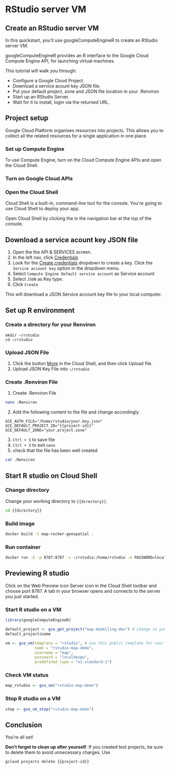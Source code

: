 # RStudio server VM
<walkthrough-watcher-constant value="~/r-on-gcp/docker/simple" key="directory"></walkthrough-watcher-constant>

## Create an RStudio server VM

<walkthrough-tutorial-duration duration="15"></walkthrough-tutorial-duration>

In this quickstart, you'll use googleComputeEngineR to create an RStudio server VM.

googleComputeEngineR provides an R interface to the Google Cloud Compute Engine API, for launching virtual machines.

This tutorial will walk you through:

* Configure a Google Cloud Project.
* Download a service acount key JSON file.
* Put your default project, zone and JSON file location in your .Renviron
* Start up an RStudio Server.
* Wait for it to install, login via the returned URL.

## Project setup

Google Cloud Platform organises resources into projects. This allows you to
collect all the related resources for a single application in one place.

<walkthrough-project-billing-setup></walkthrough-project-billing-setup>
<walkthrough-project-permissions permissions="compute.instances.create"></walkthrough-project-permissions>

### Set up Compute Engine

To use Compute Engine, turn on the Cloud Compute Engine APIs and open the Cloud Shell.

### Turn on Google Cloud APIs

<walkthrough-enable-apis apis="compute.googleapis.com,storage_component,storage_api">
</walkthrough-enable-apis>

### Open the Cloud Shell

Cloud Shell is a built-in, command-line tool for the console. You're going to use
Cloud Shell to deploy your app.

Open Cloud Shell by clicking the
<walkthrough-cloud-shell-icon></walkthrough-cloud-shell-icon> in the navigation bar at the top of the console.

## Download a service acount key JSON file

1. Open the the API & SERVICES screen.
<walkthrough-menu-navigation sectionid="API_SECTION"></walkthrough-menu-navigation>
2. In the left nav, click [Credentials][spotlight-credentials-menu]
3. Look for the [Create credentials][spotlight-create-credentials-menu] dropdown to create a key. Click the ```Service account key``` option in the dropdown menu.
4. Select ```Compute Engine Default service account``` as Service account
5. Select ```JSON``` as Key type.
6. Click ```Create```

This will download a JSON Service account key file to your local computer.

## Set up R environment
### Create a directory for your Renviron
```
mkdir ~/rstudio
cd ~/rstudio
```
### Upload JSON File
1. Click the button [More][spotlight-more-cloud-shell-menu] in the Cloud Shell, and then click Upload file.
2. Upload JSON Key File into ```~/rstudio```

### Create .Renviron File
1. Create .Renviron File
```bash
nano .Renviron
```
2. Add the following content to the file and change accordingly 
```
GCE_AUTH_FILE="/home/rstudio/your.key.json" 
GCE_DEFAULT_PROJECT_ID="{{project-id}}"
GCE_DEFAULT_ZONE="your.project.zone"
```
3. ```Ctrl + S``` to save file
4. ```Ctrl + X``` to exit ```nano```
5. check that the file has been well created
```bash
cat .Renviron
```

## Start R studio on Cloud Shell

### Change directory
Change your working directory to `{{directory}}`.
```bash
cd {{directory}}
```

### Build image
```bash
docker build -t map-rocker-geospatial .
```

### Run container
```bash
docker run -d -p 8787:8787 -v ~/rstudio:/home/rstudio -e PASSWORD=localdevpw --name "map-rstudio-app" map-rocker-geospatial
```

## Previewing R studio
Click on the Web Preview icon Server icon in the Cloud Shell toolbar <walkthrough-web-preview-icon></walkthrough-web-preview-icon> and choose port 8787. 
A tab in your browser opens and connects to the server you just started.

### Start R studio on a VM

```R
library(googleComputeEngineR)

default_project <- gce_get_project("map-modelling-dev") # change to your own key
default_project$name

vm <- gce_vm(template = "rstudio", # use this public template for now! custom templates for map specific modelling to be added soon
             name = "rstudio-map-demo",
             username = "map",
             password = "localdevpw",
             predefined_type = "n1-standard-1")
```

### Check VM status
```R
map_rstudio <- gce_vm("rstudio-map-demo")
```

### Stop R studio on a VM
```R
stop <- gce_vm_stop("rstudio-map-demo")
```

## Conclusion

<walkthrough-conclusion-trophy></walkthrough-conclusion-trophy>

You’re all set!

**Don’t forget to clean up after yourself**: If you created test projects, be sure to delete them to avoid unnecessary charges. Use 
```bash
gcloud projects delete {{project-id}}
```
[spotlight-credentials-menu]: walkthrough://spotlight-pointer?cssSelector=#cfctest-section-nav-item-credentials
[spotlight-more-cloud-shell-menu]: walkthrough://spotlight-pointer?cssSelector=.p6n-devshell-more-settings
[spotlight-create-credentials-menu]: walkthrough://spotlight-pointer?cssSelector=.jfk-button-primary




